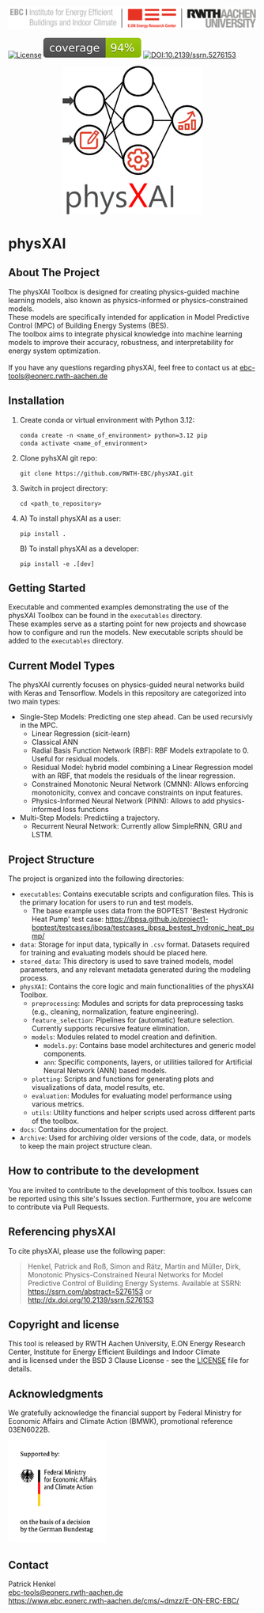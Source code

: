 ![E.ON EBC RWTH Aachen University](https://github.com/RWTH-EBC/physXAI/blob/main/docs/EBC_Logo.png?raw=true)

[![License](https://img.shields.io/badge/License-BSD%203--Clause-blue.svg)](https://opensource.org/licenses/BSD-3-Clause)
![Coverage](https://raw.githubusercontent.com/RWTH-EBC/physXAI/dc3f25cbff23c06eac5344978b431a2faf27aa1c/build/reports/coverage.svg)
[![DOI:10.2139/ssrn.5276153](http://img.shields.io/badge/DOI-10.2139/ssrn.5276153-0A3874.svg)](http://dx.doi.org/10.2139/ssrn.5276153)


<div align="center">
<img src="https://github.com/RWTH-EBC/physXAI/blob/main/docs/physXAI.png?raw=true" height="300">
</div>

# physXAI

## About The Project
The physXAI Toolbox is designed for creating physics-guided machine learning models, also known as physics-informed or physics-constrained models. <br /> 
These models are specifically intended for application in Model Predictive Control (MPC) of Building Energy Systems (BES). <br />
The toolbox aims to integrate physical knowledge into machine learning models to improve their accuracy, robustness, and interpretability for energy system optimization. <br />
<br />
If you have any questions regarding physXAI, feel free to contact us at ebc-tools@eonerc.rwth-aachen.de  

## Installation
1. Create conda or virtual environment with Python 3.12:
	```
	conda create -n <name_of_environment> python=3.12 pip
	conda activate <name_of_environment>
	```
2. Clone pyhsXAI git repo:
	```
	git clone https://github.com/RWTH-EBC/physXAI.git
	```
3. Switch in project directory:
	```
	cd <path_to_repository>
	```
4. A) To install physXAI as a user:
	```
	pip install .
	```
 
    B) To install physXAI as a developer:
	```
	pip install -e .[dev]
	```

## Getting Started
Executable and commented examples demonstrating the use of the physXAI Toolbox can be found in the `executables` directory. <br />
These examples serve as a starting point for new projects and showcase how to configure and run the models.
New executable scripts should be added to the `executables` directory.

## Current Model Types
The physXAI currently focuses on physics-guided neural networks build with Keras and Tensorflow.
Models in this repository are categorized into two main types:

- Single-Step Models: Predicting one step ahead. Can be used recursivly in the MPC.
	- Linear Regression (sicit-learn)
	- Classical ANN
	- Radial Basis Function Network (RBF): RBF Models extrapolate to 0. Useful for residual models.
	- Residual Model: hybrid model combining a Linear Regression model with an RBF, that models the residuals of the linear regression.
	- Constrained Monotonic Neural Network (CMNN): Allows enforcing monotonicity, convex and concave constraints on input features.
	- Physics-Informed Neural Network (PINN): Allows to add physics-informed loss functions
- Multi-Step Models: Predictiing a trajectory.
	- Recurrent Neural Network: Currently allow SimpleRNN, GRU and LSTM.

## Project Structure
The project is organized into the following directories:

- `executables`: Contains executable scripts and configuration files. This is the primary location for users to run and test models.
	- The base example uses data from the BOPTEST 'Bestest Hydronic Heat Pump' test case: https://ibpsa.github.io/project1-boptest/testcases/ibpsa/testcases_ibpsa_bestest_hydronic_heat_pump/
- `data`: Storage for input data, typically in `.csv` format. Datasets required for training and evaluating models should be placed here.
- `stored_data`: This directory is used to save trained models, model parameters, and any relevant metadata generated during the modeling process.
- `physXAI`: Contains the core logic and main functionalities of the physXAI Toolbox.
	- `preprocessing`: Modules and scripts for data preprocessing tasks (e.g., cleaning, normalization, feature engineering).
	- `feature_selection`: Pipelines for (automatic) feature selection. Currently supports recursive feature elimination.
	- `models`: Modules related to model creation and definition.
		- `models.py`: Contains base model architectures and generic model components.
		- `ann`: Specific components, layers, or utilities tailored for Artificial Neural Network (ANN) based models.
	- `plotting`: Scripts and functions for generating plots and visualizations of data, model results, etc.
	- `evaluation`: Modules for evaluating model performance using various metrics.
	- `utils`: Utility functions and helper scripts used across different parts of the toolbox.
- `docs`: Contains documentation for the project.
- `Archive`: Used for archiving older versions of the code, data, or models to keep the main project structure clean.

## How to contribute to the development

You are invited to contribute to the development of this toolbox.
Issues can be reported using this site's Issues section.
Furthermore, you are welcome to contribute via Pull Requests.

## Referencing physXAI

To cite physXAI, please use the following paper:

> Henkel, Patrick and Roß, Simon and Rätz, Martin and Müller, Dirk, Monotonic Physics-Constrained Neural Networks for Model Predictive Control of Building Energy Systems. Available at SSRN: https://ssrn.com/abstract=5276153 or http://dx.doi.org/10.2139/ssrn.5276153

## Copyright and license
This tool is released by RWTH Aachen University, E.ON Energy Research Center, Institute for Energy Efficient Buildings and Indoor Climate <br />
and is licensed under the BSD 3 Clause License - see the [LICENSE](https://github.com/RWTH-EBC/physXAI/blob/main/LICENSE) file for details.

## Acknowledgments

We gratefully acknowledge the financial support by Federal Ministry for Economic Affairs and Climate Action (BMWK), promotional reference 03EN6022B.

<img src="https://github.com/RWTH-EBC/physXAI/blob/main/docs/BMWK_logo.png?raw=true" alt="BMWK" width="200"/>

## Contact
Patrick Henkel <br />
ebc-tools@eonerc.rwth-aachen.de <br />
https://www.ebc.eonerc.rwth-aachen.de/cms/~dmzz/E-ON-ERC-EBC/